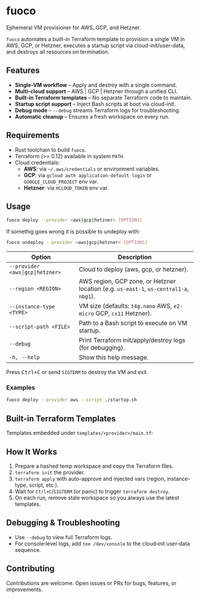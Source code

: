 # fuoco

Ephemeral VM provisioner for AWS, GCP, and Hetzner.

`fuoco` automates a built-in Terraform template to provision a single VM in AWS, GCP, or Hetzner,
executes a startup script via cloud-init/user-data, and destroys all resources on termination.

## Features

- **Single-VM workflow** – Apply and destroy with a single command.
- **Multi-cloud support** – AWS | GCP | Hetzner through a unified CLI.
- **Built-in Terraform templates** – No separate Terraform code to maintain.
- **Startup script support** – Inject Bash scripts at boot via cloud-init.
- **Debug mode** – `--debug` streams Terraform logs for troubleshooting.
- **Automatic cleanup** – Ensures a fresh workspace on every run.

## Requirements

- Rust toolchain to build `fuoco`.
- Terraform (>= 0.12) available in system `PATH`.
- Cloud credentials:
  - **AWS**: via `~/.aws/credentials` or environment variables.
  - **GCP**: via `gcloud auth application-default login` or `GOOGLE_CLOUD_PROJECT` env var.
  - **Hetzner**: via `HCLOUD_TOKEN` env var.


## Usage

```bash
fuoco deploy --provider <aws|gcp|hetzner> [OPTIONS]
```

If somethig goes wrong it is possible to undeploy with:
```bash
fuoco undeploy --provider <aws|gcp|hetzner> [OPTIONS]
```

| Option                       | Description                                                                                  |
|------------------------------|----------------------------------------------------------------------------------------------|
| `--provider <aws\|gcp\|hetzner>`  | Cloud to deploy (aws, gcp, or hetzner).                                                 |
| `--region <REGION>`          | AWS region, GCP zone, or Hetzner location (e.g. `us-east-1`, `us-central1-a`, `nbg1`).       |
| `--instance-type <TYPE>`     | VM size (defaults: `t4g.nano` AWS, `e2-micro` GCP, `cx11` Hetzner).                          |
| `--script-path <FILE>`            | Path to a Bash script to execute on VM startup.                                         |
| `--debug`                    | Print Terraform init/apply/destroy logs (for debugging).                                     |
| `-h, --help`                 | Show this help message.                                                                      |

Press <kbd>Ctrl+C</kbd> or send `SIGTERM` to destroy the VM and exit.

### Examples

```bash
fuoco deploy --provider aws --script ./startup.sh
```

## Built‑in Terraform Templates

Templates embedded under `templates/<provider>/main.tf`:

## How It Works

1. Prepare a hashed temp workspace and copy the Terraform files.
2. `terraform init` the provider.
3. `terraform apply` with auto-approve and injected vars (region, instance-type, script, etc.).
4. Wait for `Ctrl+C`/`SIGTERM` (or panic) to trigger `terraform destroy`.
5. On each run, remove stale workspace so you always use the latest templates.

## Debugging & Troubleshooting

- Use `--debug` to view full Terraform logs.
- For console‑level logs, add `tee /dev/console` to the cloud‑init user‑data sequence.

## Contributing

Contributions are welcome. Open issues or PRs for bugs, features, or improvements.
